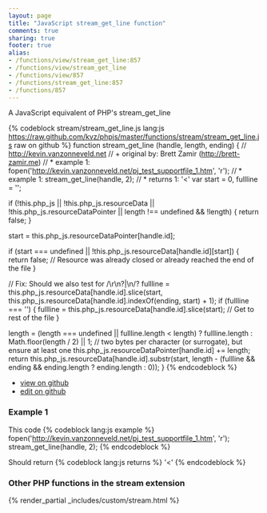```yaml
---
layout: page
title: "JavaScript stream_get_line function"
comments: true
sharing: true
footer: true
alias:
- /functions/view/stream_get_line:857
- /functions/view/stream_get_line
- /functions/view/857
- /functions/stream_get_line:857
- /functions/857
---
```

<!-- Generated by Rakefile:build -->
A JavaScript equivalent of PHP's stream_get_line

{% codeblock stream/stream_get_line.js lang:js https://raw.github.com/kvz/phpjs/master/functions/stream/stream_get_line.js raw on github %}
function stream_get_line (handle, length, ending) {
  // http://kevin.vanzonneveld.net
  // +   original by: Brett Zamir (http://brett-zamir.me)
  // *     example 1: fopen('http://kevin.vanzonneveld.net/pj_test_supportfile_1.htm', 'r');
  // *     example 1: stream_get_line(handle, 2);
  // *     returns 1: '<'
  var start = 0,
    fullline = '';

  if (!this.php_js || !this.php_js.resourceData || !this.php_js.resourceDataPointer || length !== undefined && !length) {
    return false;
  }

  start = this.php_js.resourceDataPointer[handle.id];

  if (start === undefined || !this.php_js.resourceData[handle.id][start]) {
    return false; // Resource was already closed or already reached the end of the file
  }

  // Fix: Should we also test for /\r\n?|\n/?
  fullline = this.php_js.resourceData[handle.id].slice(start, this.php_js.resourceData[handle.id].indexOf(ending, start) + 1);
  if (fullline === '') {
    fullline = this.php_js.resourceData[handle.id].slice(start); // Get to rest of the file
  }

  length = (length === undefined || fullline.length < length) ? fullline.length : Math.floor(length / 2) || 1; // two bytes per character (or surrogate), but ensure at least one
  this.php_js.resourceDataPointer[handle.id] += length;
  return this.php_js.resourceData[handle.id].substr(start, length - (fullline && ending && ending.length ? ending.length : 0));
}
{% endcodeblock %}

 - [view on github](https://github.com/kvz/phpjs/blob/master/functions/stream/stream_get_line.js)
 - [edit on github](https://github.com/kvz/phpjs/edit/master/functions/stream/stream_get_line.js)

### Example 1
This code
{% codeblock lang:js example %}
fopen('http://kevin.vanzonneveld.net/pj_test_supportfile_1.htm', 'r');
stream_get_line(handle, 2);
{% endcodeblock %}

Should return
{% codeblock lang:js returns %}
'<'
{% endcodeblock %}


### Other PHP functions in the stream extension
{% render_partial _includes/custom/stream.html %}
